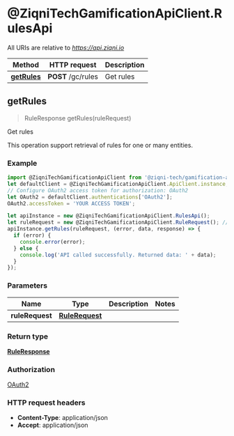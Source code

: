# @ZiqniTechGamificationApiClient.RulesApi

All URIs are relative to *https://api.ziqni.io*

Method | HTTP request | Description
------------- | ------------- | -------------
[**getRules**](RulesApi.md#getRules) | **POST** /gc/rules | Get rules



## getRules

> RuleResponse getRules(ruleRequest)

Get rules

This operation support retrieval of rules for one or many entities.

### Example

```javascript
import @ZiqniTechGamificationApiClient from '@ziqni-tech/gamification-api-client';
let defaultClient = @ZiqniTechGamificationApiClient.ApiClient.instance;
// Configure OAuth2 access token for authorization: OAuth2
let OAuth2 = defaultClient.authentications['OAuth2'];
OAuth2.accessToken = 'YOUR ACCESS TOKEN';

let apiInstance = new @ZiqniTechGamificationApiClient.RulesApi();
let ruleRequest = new @ZiqniTechGamificationApiClient.RuleRequest(); // RuleRequest | 
apiInstance.getRules(ruleRequest, (error, data, response) => {
  if (error) {
    console.error(error);
  } else {
    console.log('API called successfully. Returned data: ' + data);
  }
});
```

### Parameters


Name | Type | Description  | Notes
------------- | ------------- | ------------- | -------------
 **ruleRequest** | [**RuleRequest**](RuleRequest.md)|  | 

### Return type

[**RuleResponse**](RuleResponse.md)

### Authorization

[OAuth2](../README.md#OAuth2)

### HTTP request headers

- **Content-Type**: application/json
- **Accept**: application/json

